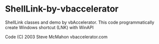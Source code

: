 # ShellLink-by-vbaccelerator
ShellLink classes and demo by vbAccelerator. This code programmatically create Windows shortcut (LNK) with WinAPI

Code (C)  2003 Steve McMahon vbaccelerator.com
